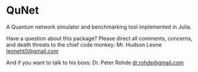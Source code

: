 # QuNet
A Quantum network simulator and benchmarking tool implemented in Julia.

Have a question about this package?
Please direct all comments, concerns, and death threats to the chief code monkey:
Mr. Hudson Leone
leoneht0@gmail.com

And if you want to talk to his boss:
Dr. Peter Rohde
dr.rohde@gmail.com
